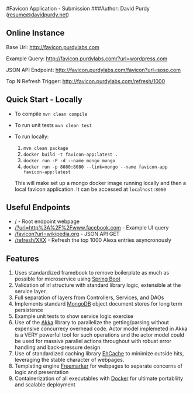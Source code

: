 #Favicon Application - Submission
###Author: David Purdy (resume@davidpurdy.net)

## Online Instance

Base Url:
http://favicon.purdylabs.com

Example Query: http://favicon.purdylabs.com/?url=wordpress.com

JSON API Endpoint: http://favicon.purdylabs.com/favicon?url=soso.com

Top N Refresh Trigger: http://favicon.purdylabs.com/refresh/1000


## Quick Start - Locally

* To compile `mvn clean compile`

* To run unit tests `mvn clean test`
 
* To run locally:
  1. `mvn clean package`
  2. `docker build -t favicon-app:latest .`
  3. `docker run -P -d --name mongo mongo`
  4. `docker run -p 8080:8080 --link=mongo --name favicon-app favicon-app:latest`
  
  This will make set up a mongo docker image running locally and then a local favicon application.  It can be accessed at `localhost:8080`

## Useful Endpoints

- [/](http://favicon.purdylabs.com) - Root endpoint webpage
- [/?url=http%3A%2F%2Fwww.facebook.com](http://favicon.purdylabs.com/?url=http://www.facebook.com) - Example UI query
- [/favicon?url=wikipedia.org](http://favicon.purdylabs.com/favicon?url=wikipedia.org) - JSON API GET
- [/refresh/XXX](http://favicon.purdylabs.com/refresh/1000) - Refresh the top 1000 Alexa entries asyncronously

## Features

1. Uses standardized framebook to remove boilerplate as much as possible for microservice using [Spring Boot](https://projects.spring.io/spring-boot/)
1. Validation of irl structure with standard library logic, extensible at the service layer.  
1. Full separation of layers from Controllers, Services, and DAOs
1. Implements standard [MongoDB](http://www.mongodb.com) object document stores for long term persistence
1. Example unit tests to show service logic exercise
1. Use of the [Akka](https://akka.io/) library to parallelize the getting/parsing without expensive concurrecy overhead code.  Actor model implemeted in Akka is a VERY powerful tool for such operations and the actor model could be used for massive parallel actions throughout with robust error handling and back-pressure design
1. Use of standardized caching library [EhCache](http://www.ehcache.org/) to minimize outside hits, leveraging the stable character of webpages.
1. Templating engine [Freemarker](https://freemarker.apache.org/index.html) for webpages to separate concerns of logic and presentation
1. Containerization of all executables with [Docker](http://www.docker.com) for ultimate portabliity and scalable deployment